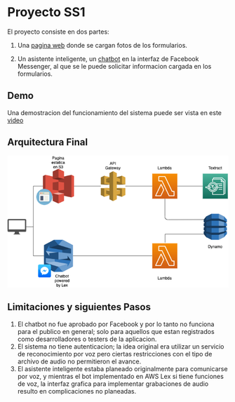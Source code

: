 # Proyecto SS1
El proyecto consiste en dos partes:
1. Una [pagina web](https://ss1-201713894.s3.us-east-2.amazonaws.com/index.html) donde se cargan fotos de los formularios. 


2. Un asistente inteligente, un [chatbot](https://m.me/101618325099699) en la interfaz de Facebook Messenger, al que se le puede solicitar informacion cargada en los formularios.

## Demo
Una demostracion del funcionamiento del sistema puede ser vista en este [video](https://youtu.be/oqVJKoDJ6xQ)

## Arquitectura Final

![ArquitecturaFinal](arquitectura.png)

## Limitaciones y siguientes Pasos

1. El chatbot no fue aprobado por Facebook y por lo tanto no funciona para el publico en general; solo para aquellos que estan registrados como desarrolladores o testers de la aplicacion.
2. El sistema no tiene autenticacion; la idea original era utilizar un servicio de reconocimiento por voz pero ciertas restricciones con el tipo de archivo de audio no permitieron el avance.
3. El asistente inteligente estaba planeado originalmente para comunicarse por voz, y mientras el bot implementado en AWS Lex si tiene funciones de voz, la interfaz grafica para implementar grabaciones de audio resulto en complicaciones no planeadas.
